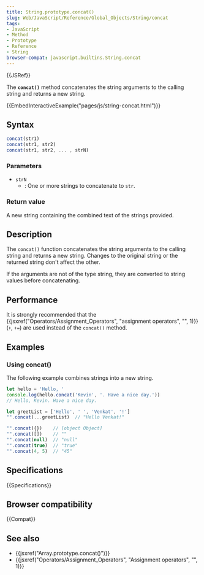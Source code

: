 ```yaml
---
title: String.prototype.concat()
slug: Web/JavaScript/Reference/Global_Objects/String/concat
tags:
- JavaScript
- Method
- Prototype
- Reference
- String
browser-compat: javascript.builtins.String.concat
---
```

{{JSRef}}

The **`concat()`** method concatenates the string arguments to the calling
string and returns a new string.

{{EmbedInteractiveExample("pages/js/string-concat.html")}}

## Syntax

```js
concat(str1)
concat(str1, str2)
concat(str1, str2, ... , strN)
```

### Parameters

*   `strN`
    *   : One or more strings to concatenate to `str`.

### Return value

A new string containing the combined text of the strings provided.

## Description

The `concat()` function concatenates the string arguments to the calling string
and returns a new string. Changes to the original string or the returned string
don't affect the other.

If the arguments are not of the type string, they are converted to string values
before concatenating.

## Performance

It is strongly recommended that the
{{jsxref("Operators/Assignment_Operators",
  "assignment operators", "", 1)}}
(`+`, `+=`) are used instead of the `concat()` method.

## Examples

### Using concat()

The following example combines strings into a new string.

```js
let hello = 'Hello, '
console.log(hello.concat('Kevin', '. Have a nice day.'))
// Hello, Kevin. Have a nice day.

let greetList = ['Hello', ' ', 'Venkat', '!']
"".concat(...greetList)  // "Hello Venkat!"

"".concat({})    // [object Object]
"".concat([])    // ""
"".concat(null)  // "null"
"".concat(true)  // "true"
"".concat(4, 5)  // "45"
```

## Specifications

{{Specifications}}

## Browser compatibility

{{Compat}}

## See also

*   {{jsxref("Array.prototype.concat()")}}
*   {{jsxref("Operators/Assignment_Operators", "Assignment operators", "", 1)}}
